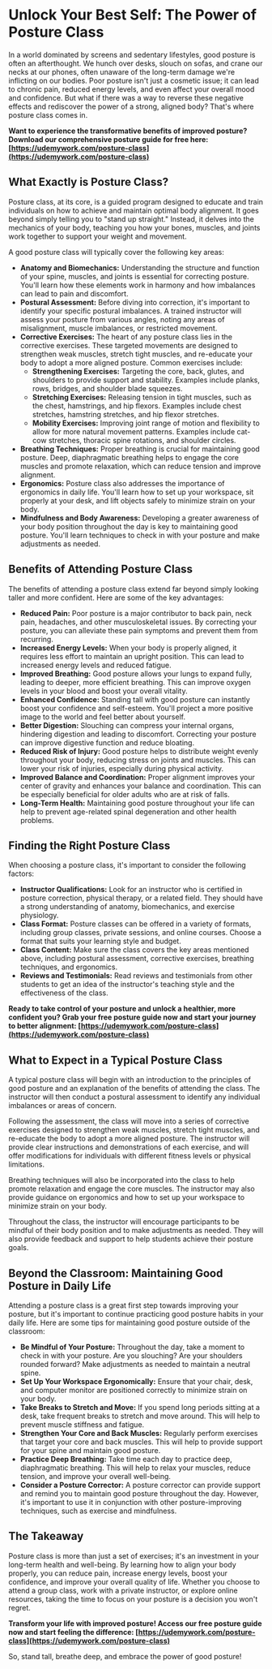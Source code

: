 # Unlock Your Best Self: The Power of Posture Class

In a world dominated by screens and sedentary lifestyles, good posture is often an afterthought. We hunch over desks, slouch on sofas, and crane our necks at our phones, often unaware of the long-term damage we're inflicting on our bodies. Poor posture isn't just a cosmetic issue; it can lead to chronic pain, reduced energy levels, and even affect your overall mood and confidence. But what if there was a way to reverse these negative effects and rediscover the power of a strong, aligned body? That's where posture class comes in.

**Want to experience the transformative benefits of improved posture? Download our comprehensive posture guide for free here: [https://udemywork.com/posture-class](https://udemywork.com/posture-class)**

## What Exactly is Posture Class?

Posture class, at its core, is a guided program designed to educate and train individuals on how to achieve and maintain optimal body alignment. It goes beyond simply telling you to "stand up straight." Instead, it delves into the mechanics of your body, teaching you how your bones, muscles, and joints work together to support your weight and movement.

A good posture class will typically cover the following key areas:

*   **Anatomy and Biomechanics:** Understanding the structure and function of your spine, muscles, and joints is essential for correcting posture. You'll learn how these elements work in harmony and how imbalances can lead to pain and discomfort.
*   **Postural Assessment:** Before diving into correction, it's important to identify your specific postural imbalances. A trained instructor will assess your posture from various angles, noting any areas of misalignment, muscle imbalances, or restricted movement.
*   **Corrective Exercises:** The heart of any posture class lies in the corrective exercises. These targeted movements are designed to strengthen weak muscles, stretch tight muscles, and re-educate your body to adopt a more aligned posture. Common exercises include:
    *   **Strengthening Exercises:** Targeting the core, back, glutes, and shoulders to provide support and stability. Examples include planks, rows, bridges, and shoulder blade squeezes.
    *   **Stretching Exercises:** Releasing tension in tight muscles, such as the chest, hamstrings, and hip flexors. Examples include chest stretches, hamstring stretches, and hip flexor stretches.
    *   **Mobility Exercises:** Improving joint range of motion and flexibility to allow for more natural movement patterns. Examples include cat-cow stretches, thoracic spine rotations, and shoulder circles.
*   **Breathing Techniques:** Proper breathing is crucial for maintaining good posture. Deep, diaphragmatic breathing helps to engage the core muscles and promote relaxation, which can reduce tension and improve alignment.
*   **Ergonomics:** Posture class also addresses the importance of ergonomics in daily life. You'll learn how to set up your workspace, sit properly at your desk, and lift objects safely to minimize strain on your body.
*   **Mindfulness and Body Awareness:** Developing a greater awareness of your body position throughout the day is key to maintaining good posture. You'll learn techniques to check in with your posture and make adjustments as needed.

## Benefits of Attending Posture Class

The benefits of attending a posture class extend far beyond simply looking taller and more confident. Here are some of the key advantages:

*   **Reduced Pain:** Poor posture is a major contributor to back pain, neck pain, headaches, and other musculoskeletal issues. By correcting your posture, you can alleviate these pain symptoms and prevent them from recurring.
*   **Increased Energy Levels:** When your body is properly aligned, it requires less effort to maintain an upright position. This can lead to increased energy levels and reduced fatigue.
*   **Improved Breathing:** Good posture allows your lungs to expand fully, leading to deeper, more efficient breathing. This can improve oxygen levels in your blood and boost your overall vitality.
*   **Enhanced Confidence:** Standing tall with good posture can instantly boost your confidence and self-esteem. You'll project a more positive image to the world and feel better about yourself.
*   **Better Digestion:** Slouching can compress your internal organs, hindering digestion and leading to discomfort. Correcting your posture can improve digestive function and reduce bloating.
*   **Reduced Risk of Injury:** Good posture helps to distribute weight evenly throughout your body, reducing stress on joints and muscles. This can lower your risk of injuries, especially during physical activity.
*   **Improved Balance and Coordination:** Proper alignment improves your center of gravity and enhances your balance and coordination. This can be especially beneficial for older adults who are at risk of falls.
*   **Long-Term Health:** Maintaining good posture throughout your life can help to prevent age-related spinal degeneration and other health problems.

## Finding the Right Posture Class

When choosing a posture class, it's important to consider the following factors:

*   **Instructor Qualifications:** Look for an instructor who is certified in posture correction, physical therapy, or a related field. They should have a strong understanding of anatomy, biomechanics, and exercise physiology.
*   **Class Format:** Posture classes can be offered in a variety of formats, including group classes, private sessions, and online courses. Choose a format that suits your learning style and budget.
*   **Class Content:** Make sure the class covers the key areas mentioned above, including postural assessment, corrective exercises, breathing techniques, and ergonomics.
*   **Reviews and Testimonials:** Read reviews and testimonials from other students to get an idea of the instructor's teaching style and the effectiveness of the class.

**Ready to take control of your posture and unlock a healthier, more confident you? Grab your free posture guide now and start your journey to better alignment: [https://udemywork.com/posture-class](https://udemywork.com/posture-class)**

## What to Expect in a Typical Posture Class

A typical posture class will begin with an introduction to the principles of good posture and an explanation of the benefits of attending the class. The instructor will then conduct a postural assessment to identify any individual imbalances or areas of concern.

Following the assessment, the class will move into a series of corrective exercises designed to strengthen weak muscles, stretch tight muscles, and re-educate the body to adopt a more aligned posture. The instructor will provide clear instructions and demonstrations of each exercise, and will offer modifications for individuals with different fitness levels or physical limitations.

Breathing techniques will also be incorporated into the class to help promote relaxation and engage the core muscles. The instructor may also provide guidance on ergonomics and how to set up your workspace to minimize strain on your body.

Throughout the class, the instructor will encourage participants to be mindful of their body position and to make adjustments as needed. They will also provide feedback and support to help students achieve their posture goals.

## Beyond the Classroom: Maintaining Good Posture in Daily Life

Attending a posture class is a great first step towards improving your posture, but it's important to continue practicing good posture habits in your daily life. Here are some tips for maintaining good posture outside of the classroom:

*   **Be Mindful of Your Posture:** Throughout the day, take a moment to check in with your posture. Are you slouching? Are your shoulders rounded forward? Make adjustments as needed to maintain a neutral spine.
*   **Set Up Your Workspace Ergonomically:** Ensure that your chair, desk, and computer monitor are positioned correctly to minimize strain on your body.
*   **Take Breaks to Stretch and Move:** If you spend long periods sitting at a desk, take frequent breaks to stretch and move around. This will help to prevent muscle stiffness and fatigue.
*   **Strengthen Your Core and Back Muscles:** Regularly perform exercises that target your core and back muscles. This will help to provide support for your spine and maintain good posture.
*   **Practice Deep Breathing:** Take time each day to practice deep, diaphragmatic breathing. This will help to relax your muscles, reduce tension, and improve your overall well-being.
*   **Consider a Posture Corrector:** A posture corrector can provide support and remind you to maintain good posture throughout the day. However, it's important to use it in conjunction with other posture-improving techniques, such as exercise and mindfulness.

## The Takeaway

Posture class is more than just a set of exercises; it's an investment in your long-term health and well-being. By learning how to align your body properly, you can reduce pain, increase energy levels, boost your confidence, and improve your overall quality of life. Whether you choose to attend a group class, work with a private instructor, or explore online resources, taking the time to focus on your posture is a decision you won't regret.

**Transform your life with improved posture! Access our free posture guide now and start feeling the difference: [https://udemywork.com/posture-class](https://udemywork.com/posture-class)**

So, stand tall, breathe deep, and embrace the power of good posture!
